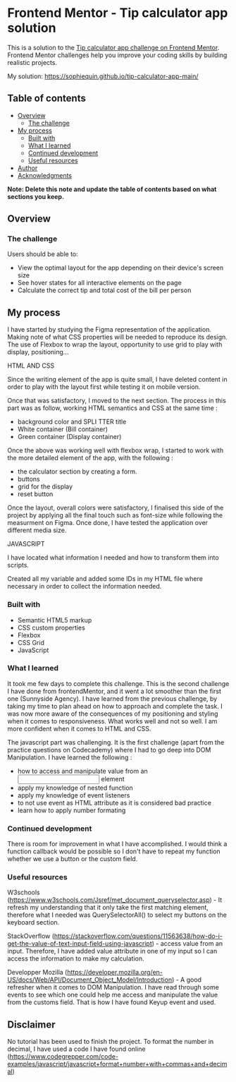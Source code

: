 # Frontend Mentor - Tip calculator app solution

This is a solution to the [Tip calculator app challenge on Frontend Mentor](https://www.frontendmentor.io/challenges/tip-calculator-app-ugJNGbJUX). Frontend Mentor challenges help you improve your coding skills by building realistic projects.

My solution: https://sophiequin.github.io/tip-calculator-app-main/

## Table of contents

- [Overview](#overview)
  - [The challenge](#the-challenge)
- [My process](#my-process)
  - [Built with](#built-with)
  - [What I learned](#what-i-learned)
  - [Continued development](#continued-development)
  - [Useful resources](#useful-resources)
- [Author](#author)
- [Acknowledgments](#acknowledgments)

**Note: Delete this note and update the table of contents based on what sections you keep.**

## Overview

### The challenge

Users should be able to:

- View the optimal layout for the app depending on their device's screen size
- See hover states for all interactive elements on the page
- Calculate the correct tip and total cost of the bill per person


## My process

I have started by studying the Figma representation of the application. Making note of what CSS properties will be needed to reproduce its design. 
The use of Flexbox to wrap the layout, opportunity to use grid to play with display, positioning...

HTML AND CSS

Since the writing element of the app is quite small, I have deleted content in order to play with the layout first while testing it on mobile version.

Once that was satisfactory, I moved to the next section. The process in this part was as follow, working HTML semantics and CSS at the same time :

- background color and SPLI TTER title
- White container (Bill container)
- Green container (Display container)

Once the above was working well with flexbox wrap, I started to work with the more detailed element of the app, with the following :

- the calculator section by creating a form.
- buttons
- grid for the display
- reset button

Once the layout, overall colors were satisfactory, I finalised this side of the project by applying all the final touch such as font-size while following the measurment on Figma.
Once done, I have tested the application over different media size.

JAVASCRIPT

I have located what information I needed and how to transform them into scripts.

Created all my variable and added some IDs in my HTML file where necessary in order to collect the information needed.


### Built with

- Semantic HTML5 markup
- CSS custom properties
- Flexbox
- CSS Grid
- JavaScript


### What I learned

It took me few days to complete this challenge. This is the second challenge I have done from frontendMentor, and it went a lot smoother than the first one (Sunnyside Agency).
I have learned from the previous challenge, by taking my time to plan ahead on how to approach and complete the task.
I was now more aware of the consequences of my positioning and styling when it comes to responsiveness. What works well and not so well.
I am more confident when it comes to HTML and CSS.

The javascript part was challenging. It is the first challenge (apart from the practice questions on Codecademy) where I had to go deep into DOM Manipulation. 
I have learned the following :

- how to access and manipulate value from an <input> element
- apply my knowledge of nested function
- apply my knowledge of event listeners
- to not use event as HTML attribute as it is considered bad practice
- learn how to apply number formating


### Continued development

There is room for improvement in what I have accomplished. I would think a function callback would be possible so I don't have to repeat my function whether we use a button or the custom field.



### Useful resources

W3schools (https://www.w3schools.com/Jsref/met_document_queryselector.asp) - It refresh my understanding that it only take the first matching element, therefore what I needed was QuerySelectorAll() to select my buttons on the keyboard section.

StackOverflow (https://stackoverflow.com/questions/11563638/how-do-i-get-the-value-of-text-input-field-using-javascript) - access value from an input. Therefore, I have added value attribute in one of my input so I can access the information to make my calculation.

Developper Mozilla (https://developer.mozilla.org/en-US/docs/Web/API/Document_Object_Model/Introduction) - A good refresher when it comes to DOM Manipulation. I have read through some events to see which one could help me access and manipulate the value from the customs field. That is how I have found Keyup event and used.




## Disclaimer

No tutorial has been used to finish the project.
To format the number in decimal, I have used a code I have found online
(https://www.codegrepper.com/code-examples/javascript/javascript+format+number+with+commas+and+decimal)

